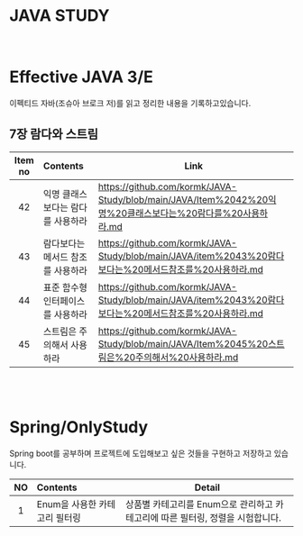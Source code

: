# JAVA STUDY

</br>

# Effective JAVA 3/E

이펙티드 자바(조슈아 브로크 저)를 읽고 정리한 내용을 기록하고있습니다.

## 7장 람다와 스트림
|Item no|Contents|Link|
|:---:|:---|---|
|42|익명 클래스보다는 람다를 사용하라|https://github.com/kormk/JAVA-Study/blob/main/JAVA/Item%2042%20익명%20클래스보다는%20람다를%20사용하라.md|
|43|람다보다는 메서드 참조를 사용하라|https://github.com/kormk/JAVA-Study/blob/main/JAVA/item%2043%20람다보다는%20메서드참조를%20사용하라.md|
|44|표준 함수형 인터페이스를 사용하라|https://github.com/kormk/JAVA-Study/blob/main/JAVA/item%2043%20람다보다는%20메서드참조를%20사용하라.md|
|45|스트림은 주의해서 사용하라|https://github.com/kormk/JAVA-Study/blob/main/JAVA/Item%2045%20스트림은%20주의해서%20사용하라.md|

</br>
</br>

# Spring/OnlyStudy
Spring boot를 공부하며 프로젝트에 도입해보고 싶은 것들을 구현하고 저장하고 있습니다.

|NO|Contents|Detail|
|:---:|:---|---|
|1|Enum을 사용한 카테고리 필터링|상품별 카테고리를 Enum으로 관리하고 카테고리에 따른 필터링, 정렬을 시험합니다.|